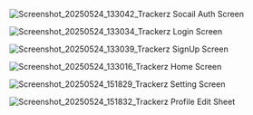 ![Screenshot_20250524_133042_Trackerz](https://github.com/user-attachments/assets/f766f61c-1d9e-4ac9-ab63-bfc138e01a22)
Socail Auth Screen

![Screenshot_20250524_133034_Trackerz](https://github.com/user-attachments/assets/278df5b2-392b-47d6-b543-fd117e7bad5f)
Login Screen

![Screenshot_20250524_133039_Trackerz](https://github.com/user-attachments/assets/f0444768-af79-464b-bb4c-d46b4f73c70a)
SignUp Screen

![Screenshot_20250524_133016_Trackerz](https://github.com/user-attachments/assets/2adb5c57-08a1-49d8-b9fa-846170f6fccb)
Home Screen

![Screenshot_20250524_151829_Trackerz](https://github.com/user-attachments/assets/c6357ea8-18ec-42df-a77b-08e9782a2513)
Setting Screen

![Screenshot_20250524_151832_Trackerz](https://github.com/user-attachments/assets/69a400e9-19d4-487e-b869-9088ef15e414)
Profile Edit Sheet
